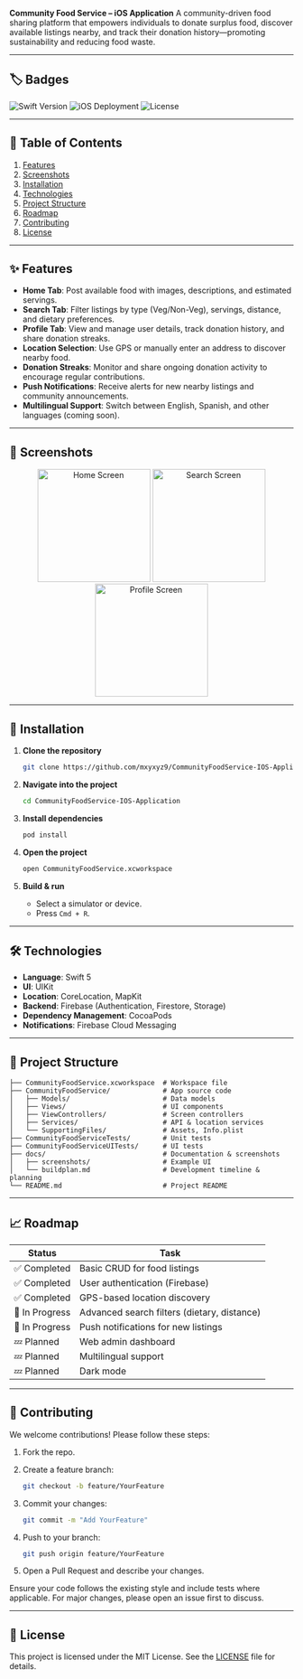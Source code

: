 **Community Food Service – iOS Application**
A community-driven food sharing platform that empowers individuals to donate surplus food, discover available listings nearby, and track their donation history—promoting sustainability and reducing food waste.

---

## 🏷️ Badges

![Swift Version](https://img.shields.io/badge/Swift-5.0-orange) ![iOS Deployment](https://img.shields.io/badge/iOS-13.0%2B-blue) ![License](https://img.shields.io/badge/License-MIT-green)

---

## 📖 Table of Contents

1. [Features](#-features)
2. [Screenshots](#-screenshots)
3. [Installation](#-installation)
4. [Technologies](#-technologies)
5. [Project Structure](#-project-structure)
6. [Roadmap](#-roadmap)
7. [Contributing](#-contributing)
8. [License](#-license)

---

## ✨ Features

* **Home Tab**: Post available food with images, descriptions, and estimated servings.
* **Search Tab**: Filter listings by type (Veg/Non-Veg), servings, distance, and dietary preferences.
* **Profile Tab**: View and manage user details, track donation history, and share donation streaks.
* **Location Selection**: Use GPS or manually enter an address to discover nearby food.
* **Donation Streaks**: Monitor and share ongoing donation activity to encourage regular contributions.
* **Push Notifications**: Receive alerts for new nearby listings and community announcements.
* **Multilingual Support**: Switch between English, Spanish, and other languages (coming soon).

---

## 📸 Screenshots

<p align="center">
  <img src="docs/screenshots/home.png" alt="Home Screen" width="200" />
  <img src="docs/screenshots/search.png" alt="Search Screen" width="200" />
  <img src="docs/screenshots/profile.png" alt="Profile Screen" width="200" />
</p>

---

## 🚀 Installation

1. **Clone the repository**

   ```bash
   git clone https://github.com/mxyxyz9/CommunityFoodService-IOS-Application.git
   ```
2. **Navigate into the project**

   ```bash
   cd CommunityFoodService-IOS-Application
   ```
3. **Install dependencies**

   ```bash
   pod install
   ```
4. **Open the project**

   ```bash
   open CommunityFoodService.xcworkspace
   ```
5. **Build & run**

   * Select a simulator or device.
   * Press `Cmd + R`.

---

## 🛠️ Technologies

* **Language**: Swift 5
* **UI**: UIKit
* **Location**: CoreLocation, MapKit
* **Backend**: Firebase (Authentication, Firestore, Storage)
* **Dependency Management**: CocoaPods
* **Notifications**: Firebase Cloud Messaging

---

## 📂 Project Structure

```
├── CommunityFoodService.xcworkspace  # Workspace file
├── CommunityFoodService/             # App source code
│   ├── Models/                       # Data models
│   ├── Views/                        # UI components
│   ├── ViewControllers/              # Screen controllers
│   ├── Services/                     # API & location services
│   └── SupportingFiles/              # Assets, Info.plist
├── CommunityFoodServiceTests/        # Unit tests
├── CommunityFoodServiceUITests/      # UI tests
├── docs/                             # Documentation & screenshots
│   ├── screenshots/                  # Example UI
│   └── buildplan.md                  # Development timeline & planning
└── README.md                         # Project README
```

---

## 📈 Roadmap

| Status         | Task                                        |
| -------------- | ------------------------------------------- |
| ✅ Completed    | Basic CRUD for food listings                |
| ✅ Completed    | User authentication (Firebase)              |
| ✅ Completed    | GPS-based location discovery                |
| 🚧 In Progress | Advanced search filters (dietary, distance) |
| 🚧 In Progress | Push notifications for new listings         |
| 💤 Planned     | Web admin dashboard                         |
| 💤 Planned     | Multilingual support                        |
| 💤 Planned     | Dark mode                                   |

---

## 🤝 Contributing

We welcome contributions! Please follow these steps:

1. Fork the repo.
2. Create a feature branch:

   ```bash
   git checkout -b feature/YourFeature
   ```
3. Commit your changes:

   ```bash
   git commit -m "Add YourFeature"
   ```
4. Push to your branch:

   ```bash
   git push origin feature/YourFeature
   ```
5. Open a Pull Request and describe your changes.

Ensure your code follows the existing style and include tests where applicable. For major changes, please open an issue first to discuss.

---

## 📄 License

This project is licensed under the MIT License. See the [LICENSE](LICENSE) file for details.
